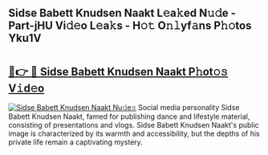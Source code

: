 ## Sidse Babett Knudsen Naakt L𝚎a𝚔ed N𝚞𝚍e - Part-jHU Vi𝚍𝚎o L𝚎a𝚔s - H𝚘𝚝 O𝚗𝚕yf𝚊ns P𝚑𝚘tos Yku1V

# <h2><a href="http://kf0xf4.oniu.top/?m=Sidse+Babett+Knudsen+Naakt">🔗👉 🔴 Sidse Babett Knudsen Naakt P𝚑ot𝚘𝚜 V𝚒d𝚎o</a></h2>

[![Sidse Babett Knudsen Naakt Nu𝚍e𝚜](https://i.imgur.com/0qMVB7G.gif)](http://kf0xf4.oniu.top/?m=Sidse+Babett+Knudsen+Naakt)
Social media personality Sidse Babett Knudsen Naakt, famed for publishing dance and lifestyle material, consisting of presentations and vlogs. Sidse Babett Knudsen Naakt's public image is characterized by its warmth and accessibility, but the depths of his private life remain a captivating mystery.  
